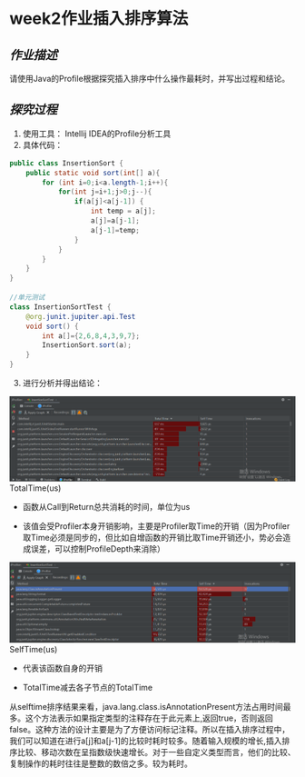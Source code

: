 # **week2作业插入排序算法**

## *作业描述*
请使用Java的Profile根据探究插入排序中什么操作最耗时，并写出过程和结论。

## *探究过程*
1. 使用工具：
Intellij IDEA的Profile分析工具
2. 具体代码：
```JAVA
public class InsertionSort {
    public static void sort(int[] a){
        for (int i=0;i<a.length-1;i++){
            for(int j=i+1;j>0;j--){
                if(a[j]<a[j-1]) {
                    int temp = a[j];
                    a[j]=a[j-1];
                    a[j-1]=temp;
                }
            }
        }
    }
}

//单元测试
class InsertionSortTest {
    @org.junit.jupiter.api.Test
    void sort() {
        int a[]={2,6,8,4,3,9,7};
        InsertionSort.sort(a);
    }
}
```
3. 进行分析并得出结论：

![totaltime](./totaltime.png)
TotalTime(us)

- 函数从Call到Return总共消耗的时间，单位为us

- 该值会受Profiler本身开销影响，主要是Profiler取Time的开销（因为Profiler取Time必须是同步的，但比如自增函数的开销比取Time开销还小，势必会造成误差，可以控制ProfileDepth来消除）

![sleftime](./selftime.png)
 SelfTime(us)

- 代表该函数自身的开销

- TotalTime减去各子节点的TotalTime

从selftime排序结果来看，java.lang.class.isAnnotationPresent方法占用时间最多。这个方法表示如果指定类型的注释存在于此元素上,返回true，否则返回false。这种方法的设计主要是为了方便访问标记注释。所以在插入排序过程中，我们可以知道在进行a[j]和a[j-1]的比较时耗时较多。随着输入规模的增长,插入排序比较、移动次数在呈指数级快速增长。对于一些自定义类型而言，他们的比较、复制操作的耗时往往是整数的数倍之多。较为耗时。




